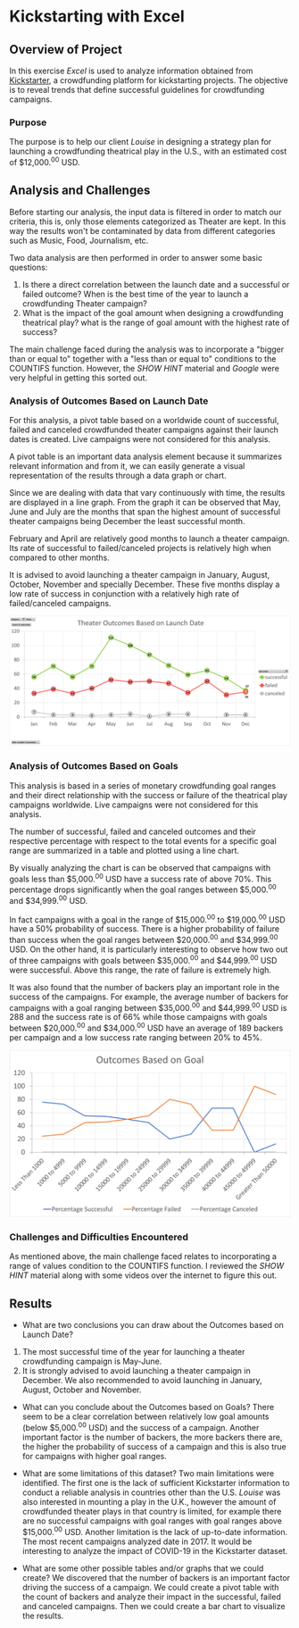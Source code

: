 # Kickstarting with Excel

## Overview of Project
In this exercise *Excel* is used to analyze information obtained from [Kickstarter](./data-1-1-3-Kickstarter_Challenge.xlsx), a crowdfunding platform for kickstarting projects. The objective is to reveal trends that define successful guidelines for crowdfunding campaigns.

### Purpose
The purpose is to help our client *Louise* in designing a strategy plan for launching a crowdfunding theatrical play in the U.S., with an estimated cost of $12,000.<sup>00</sup> USD.

## Analysis and Challenges
Before starting our analysis, the input data is filtered in order to match our criteria, this is, only those elements categorized as Theater are kept. In this way the results won't be contaminated by data from different categories such as Music, Food, Journalism, etc.

Two data analysis are then performed in order to answer some basic questions:
1. Is there a direct correlation between the launch date and a successful or failed outcome? When is the best time of the year to launch a crowdfunding Theater campaign? 
2. What is the impact of the goal amount when designing a crowdfunding theatrical play? what is the range of goal amount with the highest rate of success?

The main challenge faced during the analysis was to incorporate a "bigger than or equal to" together with a "less than or equal to" conditions to the COUNTIFS function. However, the *SHOW HINT* material and *Google* were very helpful in getting this sorted out.

### Analysis of Outcomes Based on Launch Date
For this analysis, a pivot table based on a worldwide count of successful, failed and canceled crowdfunded theater campaigns against their launch dates is created. Live campaigns were not considered for this analysis.

A pivot table is an important data analysis element because it summarizes relevant information and from it, we can easily generate a visual representation of the results through a data graph or chart.

Since we are dealing with data that vary continuously with time, the results are displayed in a line graph. From the graph it can be observed that May, June and July are the months that span the highest amount of successful theater campaigns being December the least successful month.

February and April are relatively good months to launch a theater campaign. Its rate of successful to failed/canceled projects is relatively high when compared to other months. 

It is advised to avoid launching a theater campaign in January, August, October, November and specially December. These five months display a low rate of success in conjunction with a relatively high rate of failed/canceled campaigns.

![Image1](./Resources/Theater_Outcomes_vs_Launch.png)

### Analysis of Outcomes Based on Goals
This analysis is based in a series of monetary crowdfunding goal ranges and their direct relationship with the success or failure of the theatrical play campaigns worldwide. Live campaigns were not considered for this analysis.

The number of successful, failed and canceled outcomes and their respective percentage with respect to the total events for a specific goal range are summarized in a table and plotted using a line chart.

By visually analyzing the chart is can be observed that campaigns with goals less than $5,000.<sup>00</sup> USD have a success rate of above 70%. This percentage drops significantly when the goal ranges between $5,000.<sup>00</sup> and $34,999.<sup>00</sup> USD.

In fact campaigns with a goal in the range of $15,000.<sup>00</sup> to $19,000.<sup>00</sup> USD have a 50% probability of success. There is a higher probability of failure than success when the goal ranges between $20,000.<sup>00</sup> and $34,999.<sup>00</sup> USD. On the other hand, it is particularly interesting to observe how two out of three campaigns with goals between $35,000.<sup>00</sup> and $44,999.<sup>00</sup> USD were successful. Above this range, the rate of failure is extremely high.

It was also found that the number of backers play an important role in the success of the campaigns. For example, the average number of backers for campaigns with a goal ranging between $35,000.<sup>00</sup> and $44,999.<sup>00</sup> USD is 288 and the success rate is of 66% while those campaigns with goals between $20,000.<sup>00</sup> and $34,000.<sup>00</sup> USD have an average of 189 backers per campaign and a low success rate ranging between 20% to 45%.

![IMAGE2](./Resources/Outcomes_vs_Goals.png)

### Challenges and Difficulties Encountered
As mentioned above, the main challenge faced relates to incorporating a range of values condition to the COUNTIFS function. I reviewed the *SHOW HINT* material along with some videos over the internet to figure this out.


## Results

- What are two conclusions you can draw about the Outcomes based on Launch Date?
1. The most successful time of the year for launching a theater crowdfunding campaign is May-June.
2. It is strongly advised to avoid launching a theater campaign in December. We also recommended to avoid launching in January, August, October and November. 

- What can you conclude about the Outcomes based on Goals?
There seem to be a clear correlation between relatively low goal amounts (below $5,000.<sup>00</sup> USD) and the success of a campaign. Another important factor is the number of backers, the more backers there are, the higher the probability of success of a campaign and this is also true for campaigns with higher goal ranges. 

- What are some limitations of this dataset?
Two main limitations were identified. The first one is the lack of sufficient Kickstarter information to conduct a reliable analysis in countries other than the U.S. *Louise* was also interested in mounting a play in the U.K., however the amount of crowdfunded theater plays in that country is limited, for example there are no successful campaigns with goal ranges with goal ranges above $15,000.<sup>00</sup> USD.
Another limitation is the lack of up-to-date information. The most recent campaigns analyzed date in 2017. It would be interesting to analyze the impact of COVID-19 in the Kickstarter dataset.  

- What are some other possible tables and/or graphs that we could create?
We discovered that the number of backers is an important factor driving the success of a campaign. We could create a pivot table with the count of backers and analyze their impact in the successful, failed and canceled campaigns. Then we could create a bar chart to visualize the results. 
